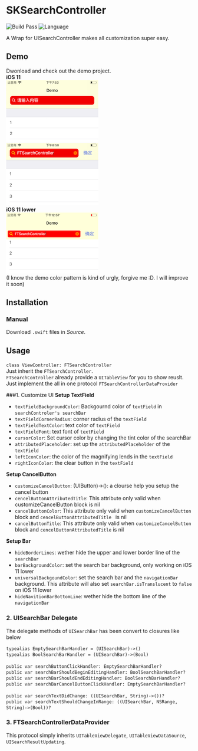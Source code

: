 # SKSearchController
![Build Pass](https://img.shields.io/travis/rust-lang/rust.svg)
![Language](https://img.shields.io/badge/swift-4.0-orange.svg)

A Wrap for UISearchController makes all customization super easy.

## Demo
Dwonload and check out the demo project.  
**iOS 11**  
![iOS 11](https://github.com/JunsW/FTSearchController/blob/master/Pics/DemoiOS11_1.png)  
![iOS 11](https://github.com/JunsW/FTSearchController/blob/master/Pics/DemoiOS11_2.png)  
**iOS 11 lower**  
![Compatible](https://github.com/JunsW/FTSearchController/blob/master/Pics/DemoiOS10.png)  
(I know the demo color pattern is kind of urgly, forgive me :D. I will improve it soon)
## Installation
### Manual
Download `.swift` files in _Source_.
## Usage
`class ViewController: FTSearchController`  
Just inherit the `FTSearchController`.  
`FTSearchController` already provide a `UITableView` for you to show reuslt.  
Just implement the all in one protocol `FTSearchControllerDataProvider `

###1. Customize UI
**Setup TextField**  

- `textFieldBackgroundColor`: Backgournd color of `textField` in `searchControler's searchBar`
- `textFieldCornerRadius`: corner radius of the `textField`
- `textFieldTextColor`: text color of `textField`
- `textFieldFont`: text font of `textField`
- `cursorColor`: Set cursor color by changing the tint color of the searchBar
- `attributedPlaceholder`: set up the `attributedPlaceholder` of the `textField`
- `leftIconColor`: the color of the magnifying lends in the `textField`
- `rightIconColor`: the clear button in the `textField`  
  
**Setup CancelButton**  

- `customizeCancelButton`: (UIButton)->(): a clourse help you setup the cancel button
- `cencelButtonAttributedTitle`: This attribute only valid when customizeCancelButton block is nil
- `cancelButtonColor`: This attribute only valid when `customizeCancelButton` block and `cencelButtonAttributedTitle ` is nil 
- `cancelButtonTitle`: This attribute only valid when `customizeCancelButton` block and `cencelButtonAttributedTitle` is nil

**Setup Bar**    

- `hideBorderLines`: wether hide the upper and lower border line of the `searchBar`
- `barBackgroundColor`: set the search bar background, only working on iOS 11 lower
- `universalBackgoundColor`: set the search bar and the `navigationBar` background. This attribute will also set `searchBar.isTranslucent` to `false` on iOS 11 lower
- `hideNavitionBarBottomLine`: wether hide the bottom line of the `navigationBar`

### 2. UISearchBar Delegate
The delegate methods of `UISearchBar` has been convert to closures like below  


    typealias EmptySearchBarHandler = (UISearchBar)->()
    typealias BoolSearchBarHandler = (UISearchBar)->(Bool)
    
    public var searchButtonClickHandler: EmptySearchBarHandler?
    public var searchBarShouldBeginEditingHandler: BoolSearchBarHandler?
    public var searchBarShouldEndEditingHandler: BoolSearchBarHandler?
    public var searchBarCancelButtonClickHandler: EmptySearchBarHandler?
    
    public var searchTextDidChange: ((UISearchBar, String)->())?
    public var searchTextShouldChangeInRange: ((UISearchBar, NSRange, String)->(Bool))?
    
### 3. FTSearchControllerDataProvider
This protocol simply inherits `UITableViewDelegate`, `UITableViewDataSource`, `UISearchResultUpdating`.

